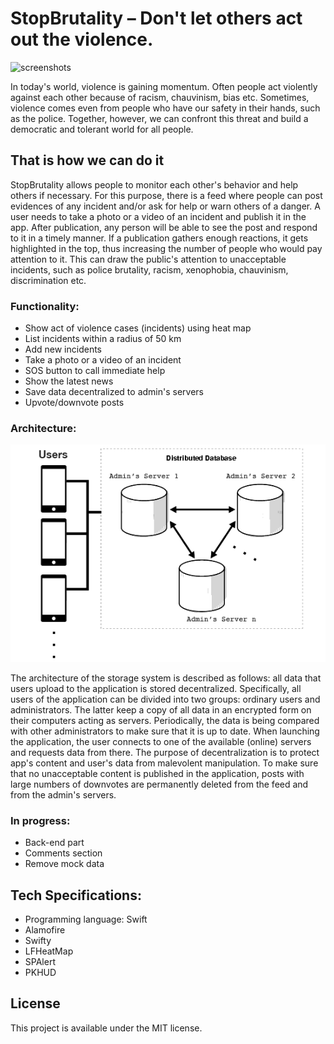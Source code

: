 # StopBrutality – Don't let others act out the violence.

![screenshots](https://github.com/aevdokimoff/StopPoliceBrutality/blob/master/screens.png)

In today's world, violence is gaining momentum. Often people act violently against each other because of racism, chauvinism, bias etc. Sometimes, violence comes even from people who have our safety in their hands, such as the police. Together, however, we can confront this threat and build a democratic and tolerant world for all people.

## That is how we can do it
StopBrutality allows people to monitor each other's behavior and help others if necessary. For this purpose, there is a feed where people can post evidences of any incident and/or ask for help or warn others of a danger. A user needs to take a photo or a video of an incident and publish it in the app. After publication, any person will be able to see the post and respond to it in a timely manner. If a publication gathers enough reactions, it gets highlighted in the top, thus increasing the number of people who would pay attention to it. This can draw the public's attention to unacceptable incidents, such as police brutality, racism, xenophobia, chauvinism, discrimination etc.

### Functionality:
* Show act of violence cases (incidents) using heat map
* List incidents within a radius of 50 km 
* Add new incidents
* Take a photo or a video of an incident
* SOS button to call immediate help 
* Show the latest news 
* Save data decentralized to admin's servers
* Upvote/downvote posts

### Architecture:
![screenshots](https://github.com/aevdokimoff/StopBrutality/blob/master/architecture2.png)

The architecture of the storage system is described as follows: all data that users upload to the application is stored decentralized. Specifically, all users of the application can be divided into two groups: ordinary users and administrators. The latter keep a copy of all data in an encrypted form on their computers acting as servers. Periodically, the data is being compared with other administrators to make sure that it is up to date. When launching the application, the user connects to one of the available (online) servers and requests data from there. The purpose of decentralization is to protect app's content and user's data from malevolent manipulation. To make sure that no unacceptable content is published in the application, posts with large numbers of downvotes are permanently deleted from the feed and from the admin's servers.

### In progress:
* Back-end part
* Comments section
* Remove mock data

## Tech Specifications:
* Programming language: Swift
* Alamofire
* Swifty
* LFHeatMap
* SPAlert
* PKHUD

## License
This project is available under the MIT license.

